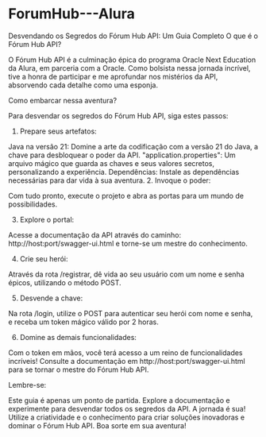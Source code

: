 # ForumHub---Alura


Desvendando os Segredos do Fórum Hub API: Um Guia Completo
O que é o Fórum Hub API?

O Fórum Hub API é a culminação épica do programa Oracle Next Education da Alura, em parceria com a Oracle. Como bolsista nessa jornada incrível, tive a honra de participar e me aprofundar nos mistérios da API, absorvendo cada detalhe como uma esponja.

Como embarcar nessa aventura?

Para desvendar os segredos do Fórum Hub API, siga estes passos:

1. Prepare seus artefatos:

Java na versão 21: Domine a arte da codificação com a versão 21 do Java, a chave para desbloquear o poder da API.
"application.properties": Um arquivo mágico que guarda as chaves e seus valores secretos, personalizando a experiência.
Dependências: Instale as dependências necessárias para dar vida à sua aventura.
2. Invoque o poder:

Com tudo pronto, execute o projeto e abra as portas para um mundo de possibilidades.

3. Explore o portal:

Acesse a documentação da API através do caminho: http://host:port/swagger-ui.html e torne-se um mestre do conhecimento.

4. Crie seu herói:

Através da rota /registrar, dê vida ao seu usuário com um nome e senha épicos, utilizando o método POST.

5. Desvende a chave:

Na rota /login, utilize o POST para autenticar seu herói com nome e senha, e receba um token mágico válido por 2 horas.

6. Domine as demais funcionalidades:

Com o token em mãos, você terá acesso a um reino de funcionalidades incríveis! Consulte a documentação em http://host:port/swagger-ui.html para se tornar o mestre do Fórum Hub API.

Lembre-se:

Este guia é apenas um ponto de partida. Explore a documentação e experimente para desvendar todos os segredos da API.
A jornada é sua! Utilize a criatividade e o conhecimento para criar soluções inovadoras e dominar o Fórum Hub API.
Boa sorte em sua aventura!
